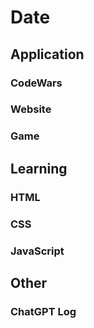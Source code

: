 # Date
## Application
### CodeWars

### Website

### Game

## Learning
### HTML

### CSS

### JavaScript

## Other
### ChatGPT Log
